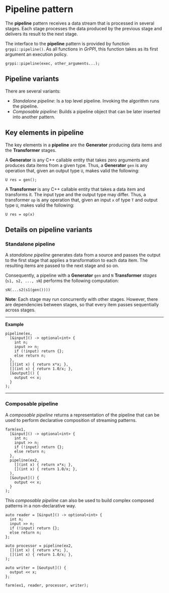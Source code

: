 # Pipeline pattern

The **pipeline** pattern receives a data stream that is processed in several
stages. Each stage processes the data produced by the previous stage and delivers
its result to the next stage.

The interface to the **pipeline** pattern is provided by function
`grppi::pipeline()`. As all functions in *GrPPI*, this function takes as its
first argument an execution policy.

~~~{.cpp}
grppi::pipeline(exec, other_arguments...);
~~~

## Pipeline variants

There are several variants:

* *Standalone pipeline*: Is a top level pipeline. Invoking the algorithm runs the
pipeline.
* *Composable pipeline*: Builds a pipeline object that can be later inserted
into another pattern.

## Key elements in pipeline

The key elements in a **pipeline** are the **Generator** producing data items
and the **Transformer** stages.

A **Generator** is any C++ callable entity that takes zero arguments and
produces data items from a given type. Thus, a **Generator** `gen` is any
operation that, given an output type `U`, makes valid the following:

~~~{.cpp}
U res = gen();
~~~

A **Transformer** is any C++ callable entity that takes a data item and
transforms it. The input type and the output type may differ. Thus, a 
transformer `op` is any operation that, given an input `x` of type `T` and output type
`U`, makes valid the following:

~~~{.cpp}
U res = op(x)
~~~

## Details on pipeline variants


### Standalone pipeline

A *standalone pipeline* generates data from a source and passes the output to
the first stage that applies a transformation to each data item. The resulting
items are passed to the next stage and so on.

Consequently, a pipeline with a **Generator** `gen` and `N` **Transformer**
*stages* (`s1, s2, ..., sN`) performs the following computation:

~~~
sN(...s2(s1(gen())))
~~~

**Note**: Each stage may run concurrently with other stages. However, there are
dependencies between stages, so that every item passes sequentially across
stages.

---
**Example**
~~~{.cpp}
pipeline(ex,
  [&input]() -> optional<int> {
    int n;
    input >> n;
    if (!input) return {};
    else return n;
  },
  [](int x) { return x*x; },
  [](int x) { return 1.0/x; },
  [&output]() {
    output << x;
  }
);
~~~
---

### Composable pipeline

A *composable pipeline* returns a representation of the pipeline that can be
used to perform declarative composition of streaming patterns.

~~~{.cpp}
farm(ex1,
  [&input]() -> optional<int> {
    int n;
    input >> n;
    if (!input) return {};
    else return n;
  },
  pipeline(ex2,
    [](int x) { return x*x; },
    [](int x) { return 1.0/x; },
  ),
  [&output]() {
    output << x;
  }
);  
~~~

This *composable pipeline* can also be used to build complex composed patterns
in a non-declarative way.

~~~{.cpp}
auto reader = [&input]() -> optional<int> {
  int n;
  input >> n;
  if (!input) return {};
  else return n;
};

auto processor = pipeline(ex2,
  [](int x) { return x*x; },
  [](int x) { return 1.0/x; },
);

auto writer = [&output]() {
  output << x;
};

farm(ex1, reader, processor, writer);
~~~
